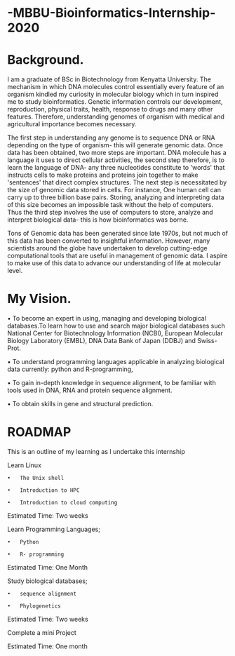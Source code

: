 # -MBBU-Bioinformatics-Internship-2020


# Background.

I am a graduate of BSc in Biotechnology from Kenyatta University. The mechanism in which DNA molecules control essentially every feature of an organism kindled my curiosity in molecular biology which in turn inspired me to study bioinformatics. Genetic information controls our development, reproduction, physical traits, health, response to drugs and many other features. Therefore, understanding genomes of organism with medical and agricultural importance becomes necessary. 

The first step in understanding any genome is to sequence DNA or RNA depending on the type of organism- this will generate genomic data. Once data has been obtained, two more steps are important. DNA molecule has a language it uses to direct cellular activities, the second step therefore, is to learn the language of DNA- any three nucleotides constitute to 'words' that instructs cells to make proteins and proteins join together to make 'sentences' that direct complex structures. The next step is necessitated by the size of genomic data stored in cells. For instance, One human cell can carry up to three billion base pairs. Storing, analyzing and interpreting data of this size becomes an impossible task without the help of computers. Thus the third  step involves the use of computers to store, analyze and interpret biological data- this is how bioinformatics was borne. 

Tons of Genomic data has been generated since late 1970s, but not much of this data has been converted to insightful information. However, many scientists around the globe have undertaken to develop cutting-edge computational tools that are useful in management of genomic data. I aspire to make use of this data to advance our understanding of life at molecular level. 


# My Vision.

  •	To become an expert in using, managing and developing biological databases.To learn how to use and search major biological databases such 
    National Center for Biotechnology Information (NCBI), European Molecular Biology Laboratory (EMBL), DNA Data Bank of Japan (DDBJ) and Swiss-Prot.

  •	To understand programming languages applicable in analyzing biological data currently: python and R-programming, 

  •	To gain in-depth knowledge in sequence alignment, to be familiar with tools used in DNA, RNA and protein sequence alignment.

  •	To obtain skills in gene and structural prediction.

# ROADMAP

This is an outline of my learning as I undertake this internship

Learn Linux

    •	The Unix shell

    •	Introduction to HPC

    •	Introduction to cloud computing

Estimated Time: Two weeks


Learn Programming Languages;

    •	Python

    •	R- programming

Estimated Time: One Month

Study biological databases;

    •	sequence alignment

    •	Phylogenetics

Estimated Time: Two weeks


Complete a mini Project

Estimated Time: One month
